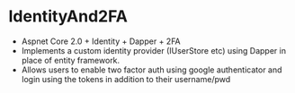 # IdentityAnd2FA
- Aspnet Core 2.0 + Identity + Dapper + 2FA
- Implements a custom identity provider (IUserStore etc) using Dapper in place of entity framework. 
- Allows users to enable two factor auth using google authenticator and login using the tokens in addition to their username/pwd
